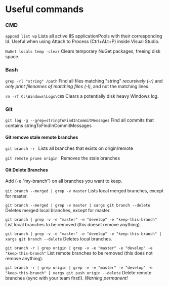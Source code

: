 # Useful commands

### CMD
``` appcmd list wp ```
Lists all active IIS applicationPools with their corresponding Id. Useful when using Attach to Process (Ctrl+ALt+P) inside Visual Studio.

``` NuGet locals temp -clear ```
Clears temporary NuGet packages, freeing disk space.

### Bash
``` grep -rl "string" /path ```
Find all files matching "string" *recursively (-r)* and *only print filenames of matching files (-l)*, and not the matching lines.

``` rm -rf C:\Windows\Logs\CBS ```
Clears a potentially disk heavy Windows log.

### Git
``` git log -g --grep=stringToFindInCommitMessages ```
Find all commits that contains stringToFindInCommitMessages

#### Git remove stale remote branches
``` git branch -r  ```
Lists all branches that exists on origin/remote

``` git remote prune origin  ```
Removes the stale branches

#### Git Delete Branches
Add (-e ”my-branch”) on all branches you want to keep.

``` git branch --merged | grep -v master ```
Lists local merged branches, except for master.

```git branch --merged | grep -v master | xargs git branch --delete```
Deletes merged local branches, except for master.

``` git branch | grep -v -e "master" -e "develop" -e "keep-this-branch" ```
List local branches to be removed (this doesnt remove anything).

``` git branch | grep -v -e "master" -e "develop" -e "keep-this-branch" | xargs git branch --delete ```
Deletes local branches.

``` git branch -r | grep origin | grep -v -e "master" -e "develop" -e "keep-this-branch" ```
List remote branches to be removed (this does not remove anything).

``` git branch -r | grep origin | grep -v -e "master" -e "develop" -e "keep-this-branch" | xargs git push origin --delete ```
Delete remote branches (sync with your team first!). *Warning permanent!*
